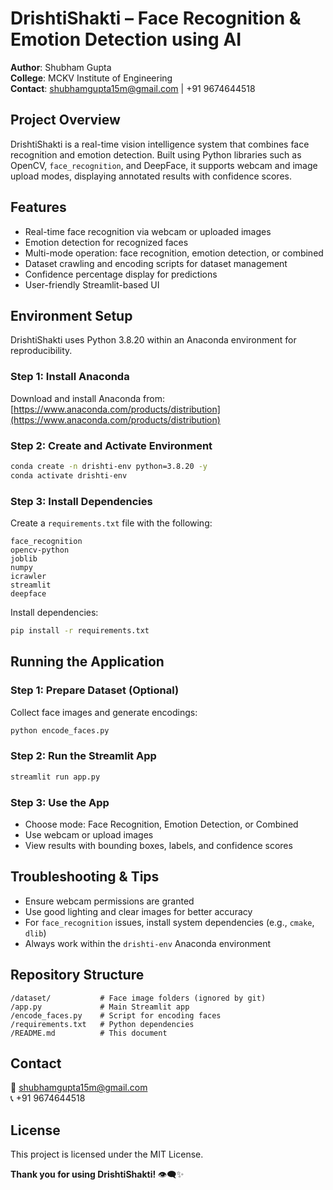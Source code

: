 # DrishtiShakti – Face Recognition & Emotion Detection using AI

**Author**: Shubham Gupta  
**College**: MCKV Institute of Engineering  
**Contact**: [shubhamgupta15m@gmail.com](mailto:shubhamgupta15m@gmail.com) | +91 9674644518  

## Project Overview
DrishtiShakti is a real-time vision intelligence system that combines face recognition and emotion detection. Built using Python libraries such as OpenCV, `face_recognition`, and DeepFace, it supports webcam and image upload modes, displaying annotated results with confidence scores.

## Features
- Real-time face recognition via webcam or uploaded images
- Emotion detection for recognized faces
- Multi-mode operation: face recognition, emotion detection, or combined
- Dataset crawling and encoding scripts for dataset management
- Confidence percentage display for predictions
- User-friendly Streamlit-based UI

## Environment Setup
DrishtiShakti uses Python 3.8.20 within an Anaconda environment for reproducibility.

### Step 1: Install Anaconda
Download and install Anaconda from: [https://www.anaconda.com/products/distribution](https://www.anaconda.com/products/distribution)

### Step 2: Create and Activate Environment
```bash
conda create -n drishti-env python=3.8.20 -y
conda activate drishti-env
```

### Step 3: Install Dependencies
Create a `requirements.txt` file with the following:
```
face_recognition
opencv-python
joblib
numpy
icrawler
streamlit
deepface
```
Install dependencies:
```bash
pip install -r requirements.txt
```

## Running the Application

### Step 1: Prepare Dataset (Optional)
Collect face images and generate encodings:
```bash
python encode_faces.py
```

### Step 2: Run the Streamlit App
```bash
streamlit run app.py
```

### Step 3: Use the App
- Choose mode: Face Recognition, Emotion Detection, or Combined
- Use webcam or upload images
- View results with bounding boxes, labels, and confidence scores

## Troubleshooting & Tips
- Ensure webcam permissions are granted
- Use good lighting and clear images for better accuracy
- For `face_recognition` issues, install system dependencies (e.g., `cmake`, `dlib`)
- Always work within the `drishti-env` Anaconda environment

## Repository Structure
```
/dataset/           # Face image folders (ignored by git)
/app.py             # Main Streamlit app
/encode_faces.py    # Script for encoding faces
/requirements.txt   # Python dependencies
/README.md          # This document
```

## Contact
📧 [shubhamgupta15m@gmail.com](mailto:shubhamgupta15m@gmail.com)  
📞 +91 9674644518  

## License
This project is licensed under the MIT License.

**Thank you for using DrishtiShakti!** 👁️‍🗨️✨
```